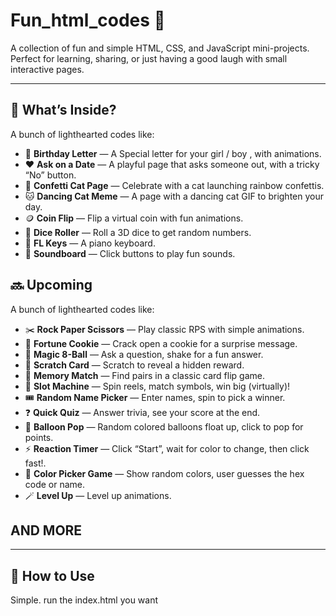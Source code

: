 # Fun_html_codes 🎉

A collection of fun and simple HTML, CSS, and JavaScript mini-projects.  
Perfect for learning, sharing, or just having a good laugh with small interactive pages.

---

## 📂 What’s Inside?

A bunch of lighthearted codes like:

- 💌 **Birthday Letter** — A Special letter for your girl / boy , with animations.
- ❤️ **Ask on a Date** — A playful page that asks someone out, with a tricky “No” button.
- 🎉 **Confetti Cat Page** — Celebrate with a cat launching rainbow confettis.
- 🐱 **Dancing Cat Meme** — A page with a dancing cat GIF to brighten your day.
- 🪙 **Coin Flip** — Flip a virtual coin with fun animations.
- 🎲 **Dice Roller** — Roll a 3D dice to get random numbers.
- 🎹 **FL Keys** — A piano keyboard.
- 🎵 **Soundboard** — Click buttons to play fun sounds.

## 🔜 Upcoming

A bunch of lighthearted codes like:

- ✂️ **Rock Paper Scissors** — Play classic RPS with simple animations.
- 🥠 **Fortune Cookie** — Crack open a cookie for a surprise message.
- 🎱 **Magic 8-Ball** — Ask a question, shake for a fun answer.
- 🧽 **Scratch Card** — Scratch to reveal a hidden reward.
- 🧩 **Memory Match** — Find pairs in a classic card flip game.
- 🎰 **Slot Machine** — Spin reels, match symbols, win big (virtually)!
- 🎟️ **Random Name Picker** — Enter names, spin to pick a winner.
- ❓ **Quick Quiz** — Answer trivia, see your score at the end.
- 🎈 **Balloon Pop** — Random colored balloons float up, click to pop for points.
- ⚡ **Reaction Timer** — Click “Start”, wait for color to change, then click fast!.
- 🌈 **Color Picker Game** — Show random colors, user guesses the hex code or name.
- 🪄 **Level Up** — Level up animations.

## AND MORE

---

## 🚀 How to Use

Simple. run the index.html you want

